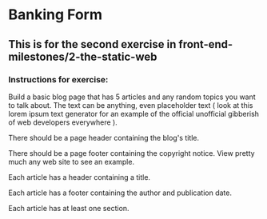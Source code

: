 # Banking Form

## This is for the second exercise in front-end-milestones/2-the-static-web

### Instructions for exercise:


Build a basic blog page that has 5 articles and any random topics you want to talk about. The text can be anything, even placeholder text ( look at this lorem ipsum text generator for an example of the official unofficial gibberish of web developers everywhere ).

There should be a page header containing the blog's title.

There should be a page footer containing the copyright notice. View pretty much any 
web site to see an example.

Each article has a header containing a title.

Each article has a footer containing the author and publication date.

Each article has at least one section.